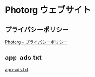 # Photorg ウェブサイト

## プライバシーポリシー

[Photorg - プライバシーポリシー](https://youkidkk.github.io/photorg-website/privacy-policy.html)

## app-ads.txt

[app-ads.txt](https://youkidkk.github.io/photorg-website/app-ads.txt)
